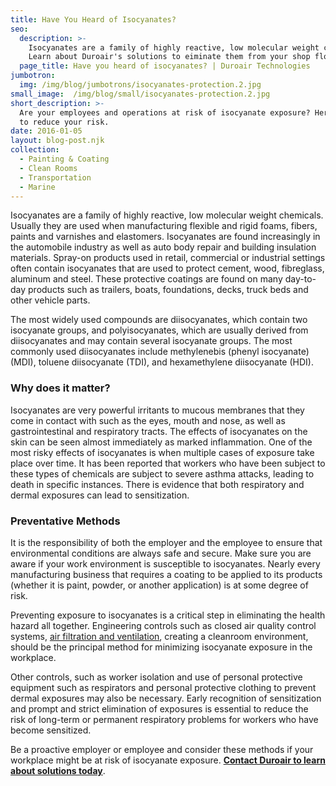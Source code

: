 ```yaml
---
title: Have You Heard of Isocyanates?
seo:
  description: >-
    Isocyanates are a family of highly reactive, low molecular weight chemicals.
    Learn about Duroair's solutions to eiminate them from your shop floors.
  page_title: Have you heard of isocyanates? | Duroair Technologies
jumbotron:
  img: /img/blog/jumbotrons/isocyanates-protection.2.jpg
small_image:  /img/blog/small/isocyanates-protection.2.jpg
short_description: >-
  Are your employees and operations at risk of isocyanate exposure? Here's how
  to reduce your risk.
date: 2016-01-05
layout: blog-post.njk
collection:
  - Painting & Coating
  - Clean Rooms
  - Transportation
  - Marine
---
```


Isocyanates are a family of highly reactive, low molecular weight chemicals. Usually they are used when manufacturing flexible and rigid foams, fibers, paints and varnishes and elastomers. Isocyanates are found increasingly in the automobile industry as well as auto body repair and building insulation materials. Spray-on products used in retail, commercial or industrial settings often contain isocyanates that are used to protect cement, wood, fibreglass, aluminum and steel. These protective coatings are found on many day-to-day products such as trailers, boats, foundations, decks, truck beds and other vehicle parts.

The most widely used compounds are diisocyanates, which contain two isocyanate groups, and polyisocyanates, which are usually derived from diisocyanates and may contain several isocyanate groups. The most commonly used diisocyanates include methylenebis (phenyl isocyanate) (MDI), toluene diisocyanate (TDI), and hexamethylene diisocyanate (HDI).

### Why does it matter?

Isocyanates are very powerful irritants to mucous membranes that they come in contact with such as the eyes, mouth and nose, as well as gastrointestinal and respiratory tracts. The effects of isocyanates on the skin can be seen almost immediately as marked inflammation. One of the most risky effects of isocyanates is when multiple cases of exposure take place over time. It has been reported that workers who have been subject to these types of chemicals are subject to severe asthma attacks, leading to death in specific instances. There is evidence that both respiratory and dermal exposures can lead to sensitization.

### Preventative Methods

It is the responsibility of both the employer and the employee to ensure that environmental conditions are always safe and secure. Make sure you are aware if your work environment is susceptible to isocyanates. Nearly every manufacturing business that requires a coating to be applied to its products (whether it is paint, powder, or another application) is at some degree of risk.

Preventing exposure to isocyanates is a critical step in eliminating the health hazard all together. Engineering controls such as closed air quality control systems, [air filtration and ventilation](/technologies-solutions/air-cleaning-systems/), creating a cleanroom environment, should be the principal method for minimizing isocyanate exposure in the workplace.

Other controls, such as worker isolation and use of personal protective equipment such as respirators and personal protective clothing to prevent dermal exposures may also be necessary. Early recognition of sensitization and prompt and strict elimination of exposures is essential to reduce the risk of long-term or permanent respiratory problems for workers who have become sensitized.

Be a proactive employer or employee and consider these methods if your workplace might be at risk of isocyanate exposure. [**Contact Duroair to learn about solutions today**](/contact/).
